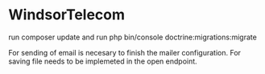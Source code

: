 # WindsorTelecom

run composer update and 
run php bin/console doctrine:migrations:migrate

For sending of email is necesary to finish the mailer configuration.
For saving file needs to be implemeted in the open endpoint.
